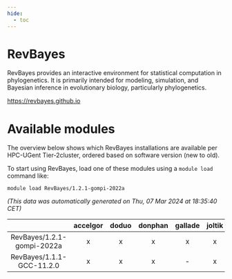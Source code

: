 ```yaml
---
hide:
  - toc
---
```


RevBayes
========


RevBayes provides an interactive environment for statistical computation in phylogenetics. It is primarily intended for modeling, simulation, and Bayesian inference in evolutionary biology, particularly phylogenetics.

https://revbayes.github.io
# Available modules


The overview below shows which RevBayes installations are available per HPC-UGent Tier-2cluster, ordered based on software version (new to old).

To start using RevBayes, load one of these modules using a `module load` command like:

```shell
module load RevBayes/1.2.1-gompi-2022a
```

*(This data was automatically generated on Thu, 07 Mar 2024 at 18:35:40 CET)*  

| |accelgor|doduo|donphan|gallade|joltik|skitty|
| :---: | :---: | :---: | :---: | :---: | :---: | :---: |
|RevBayes/1.2.1-gompi-2022a|x|x|x|x|x|x|
|RevBayes/1.1.1-GCC-11.2.0|x|x|x|-|x|x|
